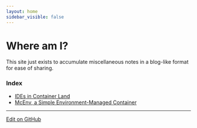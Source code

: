 ```yaml
---
layout: home
sidebar_visible: false
---
```


# Where am I?

This site just exists to accumulate miscellaneous notes in a blog-like format
for ease of sharing. 

### Index

* [IDEs in Container Land](notes/ContainerIDEs.md)
* [McEnv, a Simple Environment-Managed Container](notes/McEnv.md)

---
[Edit on GitHub](https://github.com/McCoyGroup/Notes/edit/gh-pages/index.md)
